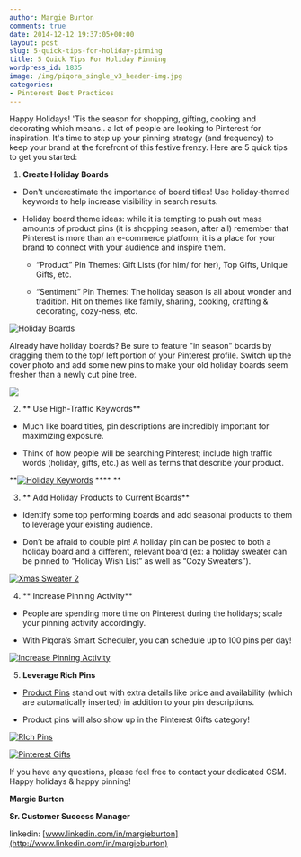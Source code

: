 ```yaml
---
author: Margie Burton
comments: true
date: 2014-12-12 19:37:05+00:00
layout: post
slug: 5-quick-tips-for-holiday-pinning
title: 5 Quick Tips For Holiday Pinning
wordpress_id: 1835
image: /img/piqora_single_v3_header-img.jpg
categories:
- Pinterest Best Practices
---
```


Happy Holidays! 'Tis the season for shopping, gifting, cooking and decorating which means.. a lot of people are looking to Pinterest for inspiration. It's time to step up your pinning strategy (and frequency) to keep your brand at the forefront of this festive frenzy. Here are 5 quick tips to get you started:



	
  1. **Create Holiday Boards**



	
  * Don't underestimate the importance of board titles! Use holiday-themed keywords to help increase visibility in search results.

	
  * Holiday board theme ideas: while it is tempting to push out mass amounts of product pins (it is shopping season, after all) remember that Pinterest is more than an e-commerce platform; it is a place for your brand to connect with your audience and inspire them.

	
    * “Product” Pin Themes: Gift Lists (for him/ for her), Top Gifts, Unique Gifts, etc.

	
    * “Sentiment” Pin Themes: The holiday season is all about wonder and tradition. Hit on themes like family, sharing, cooking, crafting & decorating, cozy-ness, etc.





![Holiday Boards](http://blog.piqora.com/wp-content/uploads/2014/12/Holiday-Boards.png)



Already have holiday boards? Be sure to feature "in season" boards by dragging them to the top/ left portion of your Pinterest profile. Switch up the cover photo and add some new pins to make your old holiday boards seem fresher than a newly cut pine tree.

[![](http://blog.piqora.com/wp-content/uploads/2014/12/Holiday-Boards-2.png)](http://blog.piqora.com/wp-content/uploads/2014/12/Holiday-Boards-2.png)





	
  2. ** Use High-Traffic Keywords**



	
  * Much like board titles, pin descriptions are incredibly important for maximizing exposure.

	
  * Think of how people will be searching Pinterest; include high traffic words (holiday, gifts, etc.) as well as terms that describe your product.


**[![Holiday Keywords](http://blog.piqora.com/wp-content/uploads/2014/12/Holiday-Keywords.png)](http://blog.piqora.com/wp-content/uploads/2014/12/Holiday-Keywords.png) **** **





	
  3. ** Add Holiday Products to Current Boards**



	
  * Identify some top performing boards and add seasonal products to them to leverage your existing audience.

	
  * Don’t be afraid to double pin! A holiday pin can be posted to both a holiday board and a different, relevant board (ex: a holiday sweater can be pinned to “Holiday Wish List” as well as “Cozy Sweaters”).


[![Xmas Sweater 2](http://blog.piqora.com/wp-content/uploads/2014/12/Xmas-Sweater-2.png)](http://blog.piqora.com/wp-content/uploads/2014/12/Xmas-Sweater-2.png)





	
  4. ** Increase Pinning Activity**



	
  * People are spending more time on Pinterest during the holidays; scale your pinning activity accordingly.

	
  * With Piqora’s Smart Scheduler, you can schedule up to 100 pins per day!


[![Increase Pinning Activity](http://blog.piqora.com/wp-content/uploads/2014/12/Increase-Pinning-Activity.png)](http://blog.piqora.com/wp-content/uploads/2014/12/Increase-Pinning-Activity.png)





	
  5. **Leverage Rich Pins**



	
  * [Product Pins](https://business.pinterest.com/en/rich-pins) stand out with extra details like price and availability (which are automatically inserted) in addition to your pin descriptions.

	
  * Product pins will also show up in the Pinterest Gifts category!


[![RIch Pins](http://blog.piqora.com/wp-content/uploads/2014/12/RIch-Pins.png)](http://blog.piqora.com/wp-content/uploads/2014/12/RIch-Pins.png)

[![Pinterest Gifts](http://blog.piqora.com/wp-content/uploads/2014/12/Pinterest-Gifts.png)](http://blog.piqora.com/wp-content/uploads/2014/12/Pinterest-Gifts.png)



If you have any questions, please feel free to contact your dedicated CSM. Happy holidays & happy pinning!




**Margie Burton**




**Sr. Customer Success Manager**










linkedin: [www.linkedin.com/in/margieburton](http://www.linkedin.com/in/margieburton)









